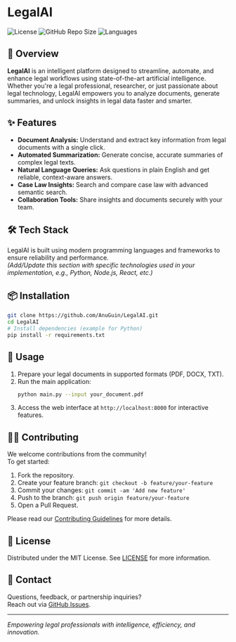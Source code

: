 # LegalAI

![License](https://img.shields.io/github/license/AnuGuin/LegalAI)
![GitHub Repo Size](https://img.shields.io/github/repo-size/AnuGuin/LegalAI)
![Languages](https://img.shields.io/github/languages/top/AnuGuin/LegalAI)

## 🚀 Overview

**LegalAI** is an intelligent platform designed to streamline, automate, and enhance legal workflows using state-of-the-art artificial intelligence. Whether you're a legal professional, researcher, or just passionate about legal technology, LegalAI empowers you to analyze documents, generate summaries, and unlock insights in legal data faster and smarter.

## ✨ Features

- **Document Analysis:** Understand and extract key information from legal documents with a single click.
- **Automated Summarization:** Generate concise, accurate summaries of complex legal texts.
- **Natural Language Queries:** Ask questions in plain English and get reliable, context-aware answers.
- **Case Law Insights:** Search and compare case law with advanced semantic search.
- **Collaboration Tools:** Share insights and documents securely with your team.

## 🛠️ Tech Stack

LegalAI is built using modern programming languages and frameworks to ensure reliability and performance.  
*(Add/Update this section with specific technologies used in your implementation, e.g., Python, Node.js, React, etc.)*

## 📦 Installation

```bash
git clone https://github.com/AnuGuin/LegalAI.git
cd LegalAI
# Install dependencies (example for Python)
pip install -r requirements.txt
```

## 🚩 Usage

1. Prepare your legal documents in supported formats (PDF, DOCX, TXT).
2. Run the main application:
   ```bash
   python main.py --input your_document.pdf
   ```
3. Access the web interface at `http://localhost:8000` for interactive features.

## 🧑‍💻 Contributing

We welcome contributions from the community!  
To get started:

1. Fork the repository.
2. Create your feature branch: `git checkout -b feature/your-feature`
3. Commit your changes: `git commit -am 'Add new feature'`
4. Push to the branch: `git push origin feature/your-feature`
5. Open a Pull Request.

Please read our [Contributing Guidelines](CONTRIBUTING.md) for more details.

## 📝 License

Distributed under the MIT License. See [LICENSE](LICENSE) for more information.

## 🤝 Contact

Questions, feedback, or partnership inquiries?  
Reach out via [GitHub Issues](https://github.com/AnuGuin/LegalAI/issues).

---

*Empowering legal professionals with intelligence, efficiency, and innovation.*

